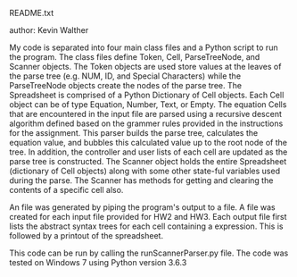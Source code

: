 README.txt

author: Kevin Walther

My code is separated into four main class files and a Python script to run the 
program. The class files define Token, Cell, ParseTreeNode, and Scanner objects. 
The Token objects are used store values at the leaves of the parse tree (e.g. NUM,
ID, and Special Characters) while the ParseTreeNode objects create the nodes of the
parse tree. The Spreadsheet is comprised of a Python Dictionary of Cell objects. 
Each Cell object can be of type Equation, Number, Text, or Empty. The equation 
Cells that are encountered in the input file are parsed using a recursive descent 
algorithm defined based on the grammer rules provided in the instructions for the 
assignment. This parser builds the parse tree, calculates the equation value, and 
bubbles this calculated value up to the root node of the tree. In addition, the 
controller and user lists of each cell are updated as the parse tree is constructed. 
The Scanner object holds the entire Spreadsheet (dictionary of Cell objects) along 
with some other state-ful variables used during the parse. The Scanner has methods for
getting and clearing the contents of a specific cell also. 

An file was generated by piping the program's output to a file. A file was created for 
each input file provided for HW2 and HW3. Each output file first lists the abstract syntax 
trees for each cell containing a expression. This is followed by a printout of the spreadsheet.

This code can be run by calling the runScannerParser.py file. The code was tested on
Windows 7 using Python version 3.6.3


